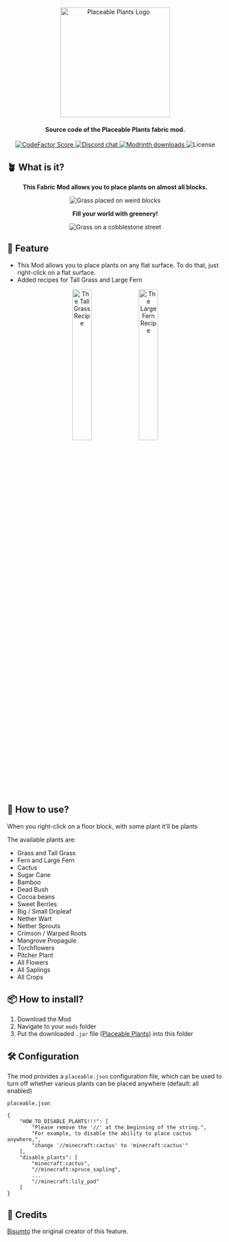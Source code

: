 <p align="center">
    <br>
    <img src="https://raw.githubusercontent.com/wenwen357951/placeable-fabric/main/src/main/resources/assets/placeable/icon.png" alt="Placeable Plants Logo" width="256">
    <br>
</p align="center">

<h4 align="center">Source code of the Placeable Plants fabric mod.</h4>
<p align="center">
    <a href="https://www.codefactor.io/repository/github/wenwen357951/placeable-fabric">
        <img src="https://www.codefactor.io/repository/github/wenwen357951/placeable-fabric/badge?style=for-the-badge" alt="CodeFactor Score">
    </a>
    <a href="https://discord.gg/yeemo">
        <img src="https://img.shields.io/discord/1141595063567273995?style=for-the-badge" alt="Discord chat" />
    </a>
    <a href="https://modrinth.com/mod/placeable-plants">
        <img src="https://img.shields.io/modrinth/dt/placeable-plants?style=for-the-badge" alt="Modrinth downloads" />
    </a>
    <img src="https://img.shields.io/github/license/wenwen357951/placeable.svg?style=for-the-badge" alt="License" />
</p align="center">

## 🪴 What is it?

<center>
    <p><b>This Fabric Mod allows you to place plants on almost all blocks.</b></p>
    <img src="https://cdn.modrinth.com/data/o3wjLmDn/images/3eb7e86e4f0d0077abef1214e6b7cda8a49fe1d7.png" alt="Grass placed on weird blocks">
    <p><b>Fill your world with greenery!</b></p>
    <img src="https://cdn.modrinth.com/data/cached_images/4a3d778f72ba04dcd8f00d58563dbbd4a9680d2a.jpeg" alt="Grass on a cobblestone street">
</center>

## 🎉 Feature

- This Mod allows you to place plants on any flat surface. To do that, just right-click on a flat surface.
- Added recipes for Tall Grass and Large Fern

<p align="center">
    <img src="https://i.imgur.com/R6rnrUG.png" alt="The Tall Grass Recipe" width="30%">
    <img src="https://i.imgur.com/pz5Sfsx.png" alt="The Large Fern Recipe" width="30%">
</p align="center">

## 🎍 How to use?

When you right-click on a floor block, with some plant it'll be plants

The available plants are:

- Grass and Tall Grass
- Fern and Large Fern
- Cactus
- Sugar Cane
- Bamboo
- Dead Bush
- Cocoa beans
- Sweet Berries
- Big / Small Dripleaf
- Nether Wart
- Nether Sprouts
- Crimson / Warped Roots
- Mangrove Propagule
- Torchflowers
- Pitcher Plant
- All Flowers
- All Saplings
- All Crops

## 📦 How to install?

1. Download the Mod
2. Navigate to your `mods` folder
3. Put the downloaded `.jar` file ([Placeable Plants]) into this folder

## 🛠️ Configuration

The mod provides a `placeable.json` configuration file, which can be used to turn off whether various plants can be
placed anywhere (default: all enabled)

```
placeable.json

{
    "HOW_TO_DISABLE_PLANTS!!!": [
        "Please remove the '//' at the beginning of the string.",
        "For example, to disable the ability to place cactus anywhere,",
        "change '//minecraft:cactus' to 'minecraft:cactus'"
    ],
    "disable_plants": [
        "minecraft:cactus",
        "//minecraft:spruce_sapling",
        ...
        "//minecraft:lily_pad"
    ]
}
```

## 📌 Credits

[Bisumto] the original creator of this feature.


[Placeable Plants]: https://modrinth.com/mod/placeable-plants

[Bisumto]: https://github.com/BisUmTo/placeable
